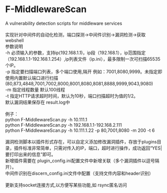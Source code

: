 # F-MiddlewareScan<br>
A vulnerability detection scripts for middleware services<br>
<br>
实现针对中间件的自动化检测，端口探测->中间件识别->漏洞检测->获取webshell<br>
参数说明<br>
-h 必须输入的参数，支持ip(192.168.1.1)，ip段（192.168.1），ip范围指定（192.168.1.1-192.168.1.254）,ip列表文件（ip.ini），最多限制一次可扫描65535个IP。<br>
-p 指定要扫描端口列表，多个端口使用,隔开 例如：7001,8080,9999。未指定即使用内置默认端口进行扫描(80,873,4848,7001,7002,8000,8001,8080,8081,8888,9999,9043,9080)<br>
-m 指定线程数量 默认100线程<br>
-t 指定HTTP请求超时时间，默认为10秒，端口扫描超时为值的1/2。<br>
默认漏洞结果保存在 result.log中<br>
<br>
例子：<br>
python F-MiddlewareScan.py -h 10.111.1<br>
python F-MiddlewareScan.py -h 192.168.1.1-192.168.2.111<br>
python F-MiddlewareScan.py -h 10.111.1.22 -p 80,7001,8080 -m 200 -t 6<br>
<br>
漏洞检测脚本以插件形式存在，可以自定义添加修改漏洞插件，存放于plugins目录，插件标准非常简单，只需对传入的IP，端口，超时进行操作，成功返回“YES|要打印出来的信息”即可。<br>
新增插件需要在 plugin_config.ini配置文件中新增关联（多个漏洞插件以逗号隔开）。<br>
中间件识别在discern_config.ini文件中配置（支持文件内容和header识别）<br>
<br>
更新支持socket连接方式,以方便写某些功能,如 rsync匿名访问

